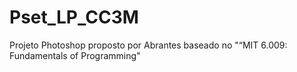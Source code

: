 # Pset_LP_CC3M
Projeto Photoshop proposto por Abrantes baseado no "“MIT 6.009: Fundamentals of Programming" 
